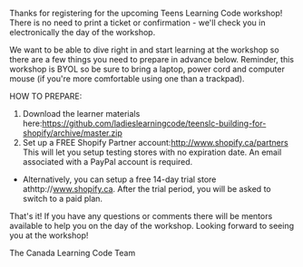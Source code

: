 Thanks for registering for the upcoming Teens Learning Code workshop! There is no need to print a ticket or confirmation - we'll check you in electronically the day of the workshop.

We want to be able to dive right in and start learning at the workshop so there are a few things you need to prepare in advance below. Reminder, this workshop is BYOL so be sure to bring a laptop, power cord and computer mouse (if you're more comfortable using one than a trackpad).

HOW TO PREPARE:

1. Download the learner materials here:https://github.com/ladieslearningcode/teenslc-building-for-shopify/archive/master.zip
2. Set up a FREE Shopify Partner account:http://www.shopify.ca/partners
This will let you setup testing stores with no expiration date. An email associated with a PayPal account is required.
* Alternatively, you can setup a free 14-day trial store athttp://www.shopify.ca. After the trial period, you will be asked to switch to a paid plan.

That's it! If you have any questions or comments there will be mentors available to help you on the day of the workshop.
Looking forward to seeing you at the workshop!

The Canada Learning Code Team
